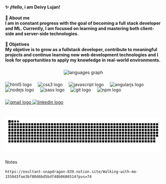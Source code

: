 <h4 align="left">✨ ¡Hello, i am Deivy Lujan!<br><br>🥷 About me<br>I am in constant progress with the goal of becoming a full stack developer and ML. Currently, I am focused on learning and mastering both client-side and server-side technologies.<br><br>🚀 Objetives<br>My objetive is to grow as a fullstack developer, contribute to meaningful projects and continue learning new web development technologies and I look for opportunities to apply my knowledge in real-world environments.</h4>

###

<div align="center">
  <img src="https://github-readme-stats.vercel.app/api/top-langs?username=DevDeivy&locale=en&hide_title=false&layout=compact&card_width=320&langs_count=6&theme=blue-green&hide_border=true" height="180" alt="languages graph"  />
</div>

###

<div align="left">
  <img src="https://cdn.simpleicons.org/html5/E34F26" height="30" alt="html5 logo"  />
  <img width="12" />
  <img src="https://cdn.simpleicons.org/css3/1572B6" height="30" alt="css3 logo"  />
  <img width="12" />
  <img src="https://cdn.simpleicons.org/javascript/F7DF1E" height="30" alt="javascript logo"  />
  <img width="12" />
  <img src="https://cdn.simpleicons.org/angular/DD0031" height="30" alt="angularjs logo"  />
  <img width="12" />
  <img src="https://cdn.simpleicons.org/nodedotjs/339933" height="30" alt="nodejs logo"  />
  <img width="12" />
  <img src="https://cdn.jsdelivr.net/gh/devicons/devicon/icons/sass/sass-original.svg" height="30" alt="sass logo"  />
  <img width="12" />
  <img src="https://cdn.jsdelivr.net/gh/devicons/devicon/icons/git/git-original.svg" height="30" alt="git logo"  />
  <img width="12" />
  <img src="https://cdn.jsdelivr.net/gh/devicons/devicon/icons/npm/npm-original-wordmark.svg" height="30" alt="npm logo"  />
</div>

###

<div align="left">
  <a href="developdeivy@gmail.com" target="_blank">
    <img src="https://img.shields.io/static/v1?message=Gmail&logo=gmail&label=&color=D14836&logoColor=white&labelColor=&style=for-the-badge" height="35" alt="gmail logo"  />
  </a>
  <a href="https://www.linkedin.com/in/deivy-lujan/" target="_blank">
    <img src="https://img.shields.io/static/v1?message=LinkedIn&logo=linkedin&label=&color=0077B5&logoColor=white&labelColor=&style=for-the-badge" height="35" alt="linkedin logo"  />
  </a>
</div>

###

<br clear="both">

<img src="https://raw.githubusercontent.com/DevDeivy/DevDeivy/output/snake.svg" alt="Snake animation" />

###

Notes
```
https://exultant-snapdragon-839.notion.site/Walking-with-me-1550d3fae3bf80d6bd5bdf48b0686514?pvs=74
```
